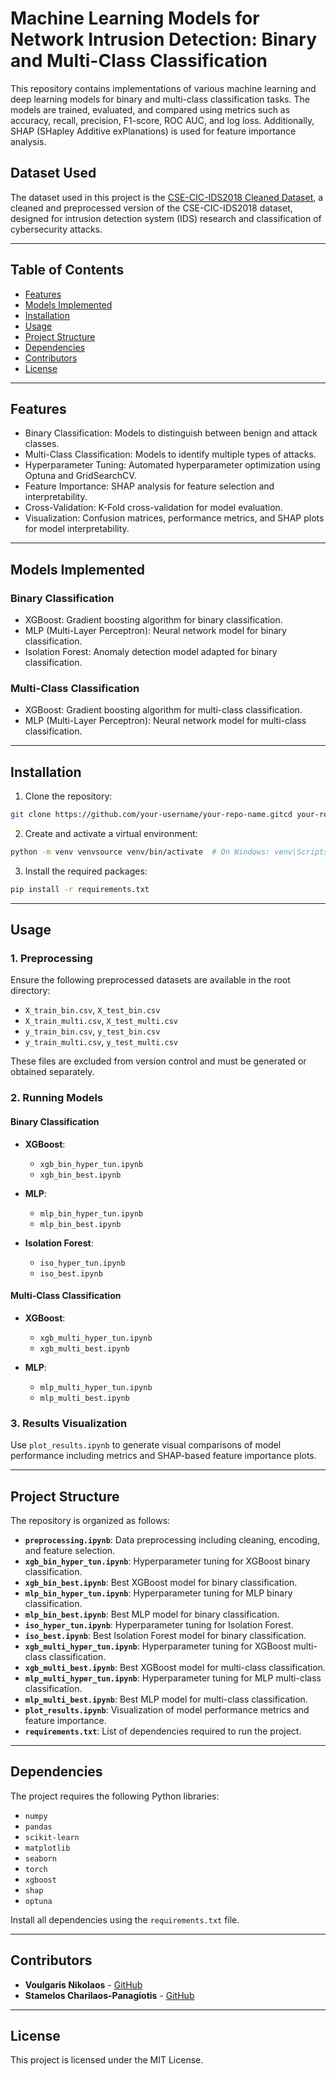# Machine Learning Models for Network Intrusion Detection: Binary and Multi-Class Classification

This repository contains implementations of various machine learning and deep learning models for binary and multi-class classification tasks. The models are trained, evaluated, and compared using metrics such as accuracy, recall, precision, F1-score, ROC AUC, and log loss. Additionally, SHAP (SHapley Additive exPlanations) is used for feature importance analysis.    
## Dataset Used    
The dataset used in this project is the [CSE-CIC-IDS2018 Cleaned Dataset](https://www.kaggle.com/datasets/ekkykharismadhany/csecicids2018-cleaned/data), a cleaned and preprocessed version of the CSE-CIC-IDS2018 dataset, designed for intrusion detection system (IDS) research and classification of cybersecurity attacks.    

---
## Table of Contents    
- [Features](#features)    
- [Models Implemented](#models-implemented)    
- [Installation](#installation)    
- [Usage](#usage)    
- [Project Structure](#project-structure)    
- [Dependencies](#dependencies)    
- [Contributors](#contributors)
- [License](#license)    

---
## Features    
- Binary Classification: Models to distinguish between benign and attack classes.    
- Multi-Class Classification: Models to identify multiple types of attacks.    
- Hyperparameter Tuning: Automated hyperparameter optimization using Optuna and GridSearchCV.    
- Feature Importance: SHAP analysis for feature selection and interpretability.    
- Cross-Validation: K-Fold cross-validation for model evaluation.    
- Visualization: Confusion matrices, performance metrics, and SHAP plots for model interpretability.    

---
## Models Implemented    
### Binary Classification    
- XGBoost: Gradient boosting algorithm for binary classification.    
- MLP (Multi-Layer Perceptron): Neural network model for binary classification.    
- Isolation Forest: Anomaly detection model adapted for binary classification.    
### Multi-Class Classification    
- XGBoost: Gradient boosting algorithm for multi-class classification.    
- MLP (Multi-Layer Perceptron): Neural network model for multi-class classification.  

---
## Installation    
1. Clone the repository:    
```bash
git clone https://github.com/your-username/your-repo-name.gitcd your-repo-name
```
2. Create and activate a virtual environment:    
```bash
python -m venv venvsource venv/bin/activate  # On Windows: venv\Scripts\activate
```
3. Install the required packages:    
```bash  
pip install -r requirements.txt
```

---
## Usage  

### 1. Preprocessing  
  
Ensure the following preprocessed datasets are available in the root directory:  
  
- `X_train_bin.csv`, `X_test_bin.csv`  
- `X_train_multi.csv`, `X_test_multi.csv`
- `y_train_bin.csv`, `y_test_bin.csv`  
- `y_train_multi.csv`, `y_test_multi.csv` 
  
These files are excluded from version control and must be generated or obtained separately.  
  
### 2. Running Models  

#### Binary Classification  
  
- **XGBoost**:  
  - `xgb_bin_hyper_tun.ipynb`  
  - `xgb_bin_best.ipynb`  
  
- **MLP**:  
  - `mlp_bin_hyper_tun.ipynb`  
  - `mlp_bin_best.ipynb`  
  
- **Isolation Forest**:  
  - `iso_hyper_tun.ipynb`  
  - `iso_best.ipynb`  
  
#### Multi-Class Classification  
  
- **XGBoost**:  
  - `xgb_multi_hyper_tun.ipynb`  
  - `xgb_multi_best.ipynb`  
  
- **MLP**:  
  - `mlp_multi_hyper_tun.ipynb`  
  - `mlp_multi_best.ipynb`  
  
### 3. Results Visualization  
  
Use `plot_results.ipynb` to generate visual comparisons of model performance including metrics and SHAP-based feature importance plots.  

---
## Project Structure  

The repository is organized as follows:  

- **`preprocessing.ipynb`**: Data preprocessing including cleaning, encoding, and feature selection.
- **`xgb_bin_hyper_tun.ipynb`**: Hyperparameter tuning for XGBoost binary classification.  
- **`xgb_bin_best.ipynb`**: Best XGBoost model for binary classification.  
- **`mlp_bin_hyper_tun.ipynb`**: Hyperparameter tuning for MLP binary classification.  
- **`mlp_bin_best.ipynb`**: Best MLP model for binary classification.  
- **`iso_hyper_tun.ipynb`**: Hyperparameter tuning for Isolation Forest.  
- **`iso_best.ipynb`**: Best Isolation Forest model for binary classification.  
- **`xgb_multi_hyper_tun.ipynb`**: Hyperparameter tuning for XGBoost multi-class classification.  
- **`xgb_multi_best.ipynb`**: Best XGBoost model for multi-class classification.  
- **`mlp_multi_hyper_tun.ipynb`**: Hyperparameter tuning for MLP multi-class classification.  
- **`mlp_multi_best.ipynb`**: Best MLP model for multi-class classification.  
- **`plot_results.ipynb`**: Visualization of model performance metrics and feature importance.  
- **`requirements.txt`**: List of dependencies required to run the project.  

---  
## Dependencies  
  
The project requires the following Python libraries:  
  
- `numpy`  
- `pandas`  
- `scikit-learn`  
- `matplotlib`  
- `seaborn`  
- `torch`  
- `xgboost`  
- `shap`  
- `optuna`  
  
Install all dependencies using the `requirements.txt` file.  

---
## Contributors  

- **Voulgaris Nikolaos** - [GitHub](https://github.com/NickVoulg02)   
- **Stamelos Charilaos-Panagiotis** - [GitHub](https://github.com/stamelosxp)

---
## License  
  
This project is licensed under the MIT License.
  


